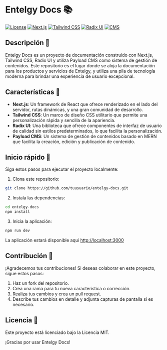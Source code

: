 # Entelgy Docs 📚

[![License](https://img.shields.io/badge/license-MIT-blue.svg)](LICENSE)
[![Next.js](https://img.shields.io/badge/built%20with-Next.js-000000?style=flat&logo=next.js)](https://nextjs.org/)
[![Tailwind CSS](https://img.shields.io/badge/styled%20with-Tailwind%20CSS-38B2AC?style=flat&logo=tailwind-css)](https://tailwindcss.com/)
[![Radix UI](https://img.shields.io/badge/powered%20by-Radix%20UI-6366F1?style=flat&logo=radix)](https://radix-ui.com/)
[![CMS](https://img.shields.io/badge/CMS-Payload%20CMS-FFCA28?style=flat&logo=react)](https://payloadcms.com/)

## Descripción 📖

Entelgy Docs es un proyecto de documentación construido con Next.js, Tailwind CSS, Radix UI y utiliza Payload CMS como sistema de gestión de contenidos. Este repositorio es el lugar donde se aloja la documentación para los productos y servicios de Entelgy, y utiliza una pila de tecnología moderna para brindar una experiencia de usuario excepcional.

## Características 🚀

- **Next.js**: Un framework de React que ofrece renderizado en el lado del servidor, rutas dinámicas, y una gran comunidad de desarrollo.
- **Tailwind CSS**: Un marco de diseño CSS utilitario que permite una personalización rápida y sencilla de la apariencia.
- **Radix UI**: Una biblioteca que ofrece componentes de interfaz de usuario de calidad sin estilos predeterminados, lo que facilita la personalización.
- **Payload CMS**: Un sistema de gestión de contenidos basado en MERN que facilita la creación, edición y publicación de contenido.

## Inicio rápido 🏁

Siga estos pasos para ejecutar el proyecto localmente:

1. Clona este repositorio:

```bash
git clone https://github.com/tuusuario/entelgy-docs.git
```

2. Instala las dependencias:

```bash
cd entelgy-docs
npm install
```

3. Inicia la aplicación:

```bash
npm run dev
```

La aplicación estará disponible aqui [http://localhost:3000](http://localhost:3000)

## Contribución 🤝

¡Agradecemos tus contribuciones! Si deseas colaborar en este proyecto, sigue estos pasos:

1. Haz un fork del repositorio.
2. Crea una rama para tu nueva característica o corrección.
3. Realiza tus cambios y crea un pull request.
4. Describe tus cambios en detalle y adjunta capturas de pantalla si es necesario.

## Licencia 📝

Este proyecto está licenciado bajo la Licencia MIT.

¡Gracias por usar Entelgy Docs!
